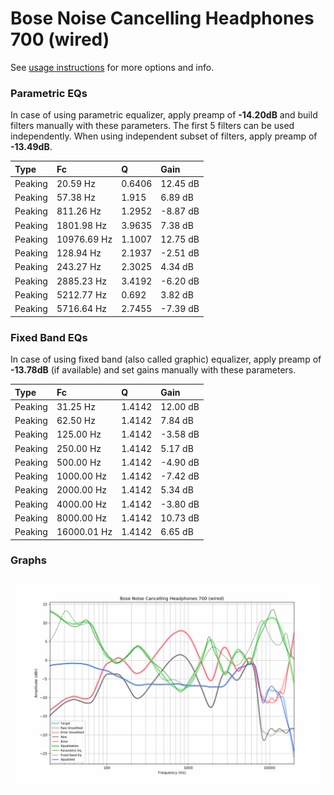 # Bose Noise Cancelling Headphones 700 (wired)
See [usage instructions](https://github.com/jaakkopasanen/AutoEq#usage) for more options and info.

### Parametric EQs
In case of using parametric equalizer, apply preamp of **-14.20dB** and build filters manually
with these parameters. The first 5 filters can be used independently.
When using independent subset of filters, apply preamp of **-13.49dB**.

| Type    | Fc          |      Q | Gain     |
|:--------|:------------|:-------|:---------|
| Peaking | 20.59 Hz    | 0.6406 | 12.45 dB |
| Peaking | 57.38 Hz    | 1.915  | 6.89 dB  |
| Peaking | 811.26 Hz   | 1.2952 | -8.87 dB |
| Peaking | 1801.98 Hz  | 3.9635 | 7.38 dB  |
| Peaking | 10976.69 Hz | 1.1007 | 12.75 dB |
| Peaking | 128.94 Hz   | 2.1937 | -2.51 dB |
| Peaking | 243.27 Hz   | 2.3025 | 4.34 dB  |
| Peaking | 2885.23 Hz  | 3.4192 | -6.20 dB |
| Peaking | 5212.77 Hz  | 0.692  | 3.82 dB  |
| Peaking | 5716.64 Hz  | 2.7455 | -7.39 dB |

### Fixed Band EQs
In case of using fixed band (also called graphic) equalizer, apply preamp of **-13.78dB**
(if available) and set gains manually with these parameters.

| Type    | Fc          |      Q | Gain     |
|:--------|:------------|:-------|:---------|
| Peaking | 31.25 Hz    | 1.4142 | 12.00 dB |
| Peaking | 62.50 Hz    | 1.4142 | 7.84 dB  |
| Peaking | 125.00 Hz   | 1.4142 | -3.58 dB |
| Peaking | 250.00 Hz   | 1.4142 | 5.17 dB  |
| Peaking | 500.00 Hz   | 1.4142 | -4.90 dB |
| Peaking | 1000.00 Hz  | 1.4142 | -7.42 dB |
| Peaking | 2000.00 Hz  | 1.4142 | 5.34 dB  |
| Peaking | 4000.00 Hz  | 1.4142 | -3.80 dB |
| Peaking | 8000.00 Hz  | 1.4142 | 10.73 dB |
| Peaking | 16000.01 Hz | 1.4142 | 6.65 dB  |

### Graphs
![](./Bose%20Noise%20Cancelling%20Headphones%20700%20(wired).png)